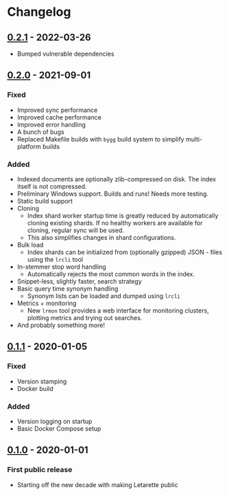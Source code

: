 # Changelog

## [0.2.1] - 2022-03-26

- Bumped vulnerable dependencies

## [0.2.0] - 2021-09-01
### Fixed
- Improved sync performance
- Improved cache performance
- Improved error handling
- A bunch of bugs
- Replaced Makefile builds with `bygg` build system to simplify multi-platform builds
### Added
- Indexed documents are optionally zlib-compressed on disk. The index itself is not compressed.
- Preliminary Windows support. Builds and runs! Needs more testing.
- Static build support
- Cloning
  - Index shard worker startup time is greatly reduced by automatically cloning existing shards. If no healthy workers are available for cloning, regular sync will be used.
  - This also simplifies changes in shard configurations.
- Bulk load
  - Index shards can be initialized from (optionally gzipped) JSON - files using the `lrcli` tool
- In-stemmer stop word handling
  - Automatically rejects the most common words in the index.
- Snippet-less, slightly faster, search strategy
- Basic query time synonym handling
  - Synonym lists can be loaded and dumped using `lrcli`
- Metrics + monitoring
  - New `lrmon` tool provides a web interface for monitoring
    clusters, plotting metrics and trying out searches.
- And probably something more!

## [0.1.1] - 2020-01-05
### Fixed
- Version stamping
- Docker build
### Added
- Version logging on startup
- Basic Docker Compose setup

## [0.1.0] - 2020-01-01
### First public release
- Starting off the new decade with making Letarette public

[0.2.1]: https://github.com/erkkah/letarette/compare/v0.2.0...v0.2.1
[0.2.0]: https://github.com/erkkah/letarette/compare/v0.1.1...v0.2.0
[0.1.1]: https://github.com/erkkah/letarette/compare/v0.1.0...v0.1.1
[0.1.0]: https://github.com/erkkah/letarette/releases/tag/v0.1.0

